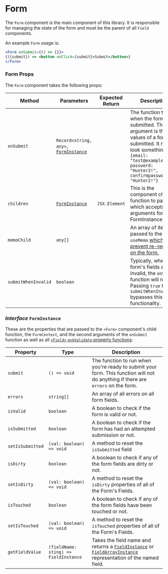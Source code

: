# Form

The `Form` component is the main component of this library. It is responsible for managing the state of the form and
must be the parent of all `Field` components.

An example `Form` usage is:

```jsx
<Form onSubmit={() => {}}>
{({submit}) => <button onClick={submit}>Submit</button>}
</Form>
```

### Form Props

The `Form` component takes the following props:

| Method              | Parameters                                                   | Expected Return | Description                                                  |
| ------------------- | ------------------------------------------------------------ | --------------- | ------------------------------------------------------------ |
| `onSubmit`          | `Record<string, any>`, [`FormInstance`](#interface-forminstance) |                 | The function to call when the form is submitted. The first argument is the values of a form submitted. It might look something like:<br />`{email: "test@example.com", password: "Hunter2!", confirmpassword: "Hunter2!"}` |
| `children`          | [`FormInstance`](#interface-forminstance)                    | `JSX.Element`   | This is the component child function to pass, which accepts the arguments for FormInstance. |
| `memoChild`         | `any[]`                                                      |                 | An array of items passed to the inner `useMemo` [which helps prevent re-renders on the form.](/guides/performance-optimizations) |
| `submitWhenInvalid` | `boolean`                                                    |                 | Typically, when a form's fields are invalid, the `onSubmit` function will not run. Passing `true` to `submitWhenInvalid` bypasses this functionality. |

### _Interface_ `FormInstance`

These are the properties that are passed to the `<Form>` component's child function, the `FormContext`, and the second arguments of the `onSubmit` function as well as all [`<Field>` `onXValidate` property functions](/reference/field#field-props):


| Property         | Type                     | Description                                                                                                                                                               |
| ---------------- | ------------------------ |---------------------------------------------------------------------------------------------------------------------------------------------------------------------------|
| `submit`         | `() => void`             | The function to run when you're ready to submit your form. This function will not do anything if there are `errors` on the form.                                          |
| `errors`         | `string[]`               | An array of all errors on all form fields.                                                                                                                                |
| `isValid`        | `boolean`                | A boolean to check if the form is valid or not.                                                                                                                           |
| `isSubmitted`    | `boolean`                | A boolean to check if the form has had an attempted submission or not.                                                                                                    |
| `setIsSubmitted` | `(val: boolean) => void` | A method to reset the `isSubmitted` field                                                                                                                                 |
| `isDirty`        | `boolean`                | A boolean to check if any of the form fields are dirty or not.                                                                                                            |
| `setIsDirty`     | `(val: boolean) => void` | A method to reset the `isDirty` properties of all of the Form's Fields.                                                                                                   |
| `isTouched`      | `boolean`                | A boolean to check if any of the form fields have been touched or not.                                                                                                    |
| `setIsTouched`   | `(val: boolean) => void` | A method to reset the `isTouched` properties of all of the Form's Fields.                                                                                                                                    |
| `getFieldValue` | `(fieldName: sting) => FieldInstance` | Takes the field name and returns a [`FieldInstance`](/reference/field#interface-fieldinstance) or [`FieldArrayInstance`](/reference/array#interface-fieldarrayinstance) representation of the named field. |
